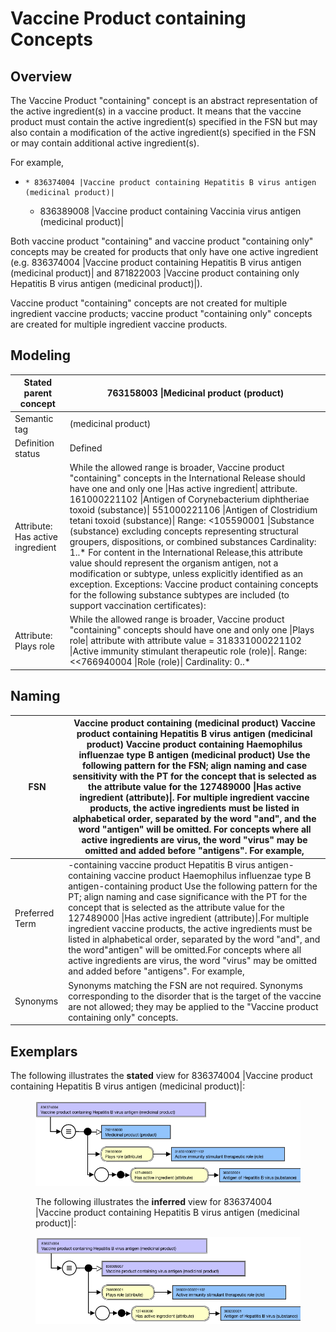 # Vaccine Product containing Concepts

## Overview

The Vaccine Product "containing" concept is an abstract representation of the active ingredient(s) in a vaccine product. It means that the vaccine product must contain the active ingredient(s) specified in the FSN but may also contain a modification of the active ingredient(s) specified in the FSN or may contain additional active ingredient(s).

For example,

  *     * 836374004 |Vaccine product containing Hepatitis B virus antigen (medicinal product)|
    * 836389008 |Vaccine product containing Vaccinia virus antigen (medicinal product)|

Both vaccine product "containing" and vaccine product "containing only" concepts may be created for products that only have one active ingredient (e.g. 836374004 |Vaccine product containing Hepatitis B virus antigen (medicinal product)| and 871822003 |Vaccine product containing only Hepatitis B virus antigen (medicinal product)|).

Vaccine product "containing" concepts are not created for multiple ingredient vaccine products; vaccine product "containing only" concepts are created for multiple ingredient vaccine products.

## Modeling

| Stated parent concept | 763158003 \|Medicinal product (product) |
|---|---|
| Semantic tag | (medicinal product) |
| Definition status | Defined |
| Attribute: Has active ingredient | While the allowed range is broader, Vaccine product "containing" concepts in the International Release should have one and only one \|Has active ingredient\| attribute. 161000221102 \|Antigen of Corynebacterium diphtheriae toxoid (substance)\| 551000221106 \|Antigen of Clostridium tetani toxoid (substance)\| Range: <105590001 \|Substance (substance) excluding concepts representing structural groupers, dispositions, or combined substances Cardinality: 1..* For content in the International Release,this attribute value should represent the organism antigen, not a modification or subtype, unless explicitly identified as an exception. Exceptions: Vaccine product containing concepts for the following substance subtypes are included (to support vaccination certificates): |
| Attribute: Plays role | While the allowed range is broader, Vaccine product "containing" concepts should have one and only one \|Plays role\| attribute with attribute value = 318331000221102 \|Active immunity stimulant therapeutic role (role)\|. Range: <<766940004 \|Role (role)\| Cardinality: 0..* |

## Naming

| FSN | Vaccine product containing <Active ingredient PT> (medicinal product) Vaccine product containing Hepatitis B virus antigen (medicinal product) Vaccine product containing Haemophilus influenzae type B antigen (medicinal product) Use the following pattern for the FSN; align naming and case sensitivity with the PT for the concept that is selected as the attribute value for the 127489000 \|Has active ingredient (attribute)\|. For multiple ingredient vaccine products, the active ingredients must be listed in alphabetical order, separated by the word "and", and the word "antigen" will be omitted. For concepts where all active ingredients are virus, the word "virus" may be omitted and added before "antigens". For example, |
|---|---|
| Preferred Term | <Active ingredient PT> -containing vaccine product Hepatitis B virus antigen-containing vaccine product Haemophilus influenzae type B antigen-containing product Use the following pattern for the PT; align naming and case significance with the PT for the concept that is selected as the attribute value for the 127489000 \|Has active ingredient (attribute)\|.For multiple ingredient vaccine products, the active ingredients must be listed in alphabetical order, separated by the word "and", and the word"antigen" will be omitted.For concepts where all active ingredients are virus, the word "virus" may be omitted and added before "antigens". For example, |
| Synonyms | Synonyms matching the FSN are not required. Synonyms corresponding to the disorder that is the target of the vaccine are not allowed; they may be applied to the "Vaccine product containing only" concepts. |

## Exemplars

The following illustrates the **stated** view for 836374004 |Vaccine product containing Hepatitis B virus antigen (medicinal product)|:

<figure><img src="images/179931319.png" alt="" title=""><figcaption><p>The following illustrates the <strong>inferred</strong> view for 836374004 |Vaccine product containing Hepatitis B virus antigen (medicinal product)|:</p></figcaption></figure>

<figure><img src="images/179931318.png" alt="" title=""></figure>

  

